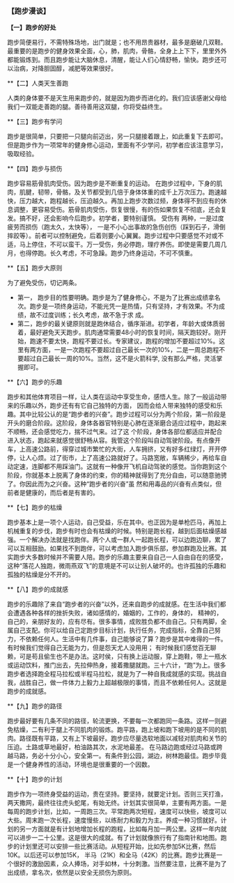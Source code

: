 ### 【跑步漫谈】

**【一】跑步的好处**

跑步简便易行，不需特殊场地，出门就是；也不用昂贵器材，最多是磨破几双鞋。最重要的是跑步的健身效果全面，心，肺，肌肉，骨骼，全身上上下下，里里外外都能锻炼到。而且跑步能让大脑休息，清醒，能让人们心情舒畅，愉快。跑步还可以治病，对降胆固醇，减肥等效果很好。

**【二】人类天生善跑

人类的身体要不是天生用来跑步的，就是因为跑步而进化的。我们应该感谢父母给我们一双能走善跑的腿。善待善用这双腿，你将受益终生。

**【三】跑步有学问

跑步是很简单，只要把一只腿向前迈出，另一只腿接着跟上，如此重复下去即可。但是跑步作为一项常年的健身修心运动，里面有不少学问，初学者应该注意学习，吸取经验。

**【四】跑步与损伤

跑步容易筋骨肌肉受伤。因为跑步是不断重复的运动。 在跑步过程中，下身的肌肉，肌腱，韧带，骨骼，及关节都受到几倍于身体体重的成千上万次压力。跑速越快，压力越大，跑程越长，压迫越久。再加上跑步次数过频，身体得不到应有的休息调整，更容易受伤。筋骨肌肉受伤，恢复很慢，有的伤如果恢复不彻底，还会复发。搞不好，还会影响今后跑步。初学者，要特别谨慎。 受伤有 两种，一是过度疲劳而损伤（跑太久，太快等）， 一是不小心出事故的急伤创伤（踩到石子，滑倒摔跤等）。前者可以控制避免，后着则要小心翼翼。跑步过程中只要感觉不对或不适，马上停住，不可以蛮干。万一受伤，务必停跑，理疗养伤。即使是需要几周几月，也得停跑。长久考虑，不可急躁。跑步乃终身运动，不可不慎重。

**【五】跑步大原则

为了避免受伤，切记两条。 

- 第一， 跑步目的性要明确。跑步是为了健身修心，不是为了比赛出成绩拿名次。跑步是一项终身运动，不能光凭一是热情，只有坚持，才有效果。不为成绩，故不过度训练；长久考虑，故不急于求 成。
- 第二，跑步的最关键原则就是跑休结合，循序渐进。初学者，年龄大或体质弱着，最好避免天天跑步。肌肉通常需要48小时的恢复时间，隔天跑较好。刚开 始，跑速不要太快，跑程不要过长。专家建议，跑程的增加不要超过10%。这里有两方面，一是一次跑程不要超过自己最长一次的10%，二是一周总跑程不要超过自己最长一周的10%。当然，这不是火箭科学, 没有那么严格，灵活掌握即可。    

**【六】跑步的乐趣

跑步和其他体育项目一样，让人类在运动中享受生命，感悟人生。除了一般运动带来的乐趣以外，跑步还有有它自己独特的方面， 因而会给人带来独特的感受和乐趣。其中比较公认的是“跑步者的兴奋”。跑步过程可以分为两个阶段，第一阶段是开头的磨合阶段。这阶段，身体各器官特别是心肺在逐渐磨合适应过程中，跑起来不顺畅，还会感觉吃力，揣不过气来。过了这 个阶段，身体各部位都适应并配合进入状态，跑起来就感觉很舒畅从容。我管这个阶段叫自动驾驶阶段。有点像开车，上高速公路前，得穿过城市繁忙的大街，人车拥挤，又有好多红绿灯，开开停停，让人心烦。过了街市，上了高速公路就好了。马路宽敞，车辆稀少，再给车自动定速，连脚都不用踩油门。这就有一种像开飞机自动驾驶的感觉。当你跑到这个阶段，你就基本上脱离了身体的约束，你的精神就得到了充分自由，可以随意驰骋了。你因此而为之兴奋。这种“跑步者的兴奋”虽 然和用毒品的兴奋有点类似，但前者是健康的，而后者是有害的。

**【七】跑步的枯燥

跑步基本上是一项个人运动，自己受益，乐在其中。也正因为是单枪匹马，再加上机械重复的步伐，跑步有时也会有枯燥的时候。特别是跑长程，越到后面枯燥感越强。一个解决办法就是找跑伴。两个人或一群人一起跑长程，可以边跑边聊，累了可以互相鼓励。如果找不到跑伴，可以考虑加入跑步俱乐部，参加群跑及比赛。其实跑步大多数时候并不需要人陪。跑步的乐趣主要来自自己一人自由自在的感受， 这种“落花人独跑，微雨燕双飞”的意境是不可以让别人破坏的。也许孤独的乐趣和孤独的枯燥是分不开的。

**【八】跑步的成就感

跑步的乐趣除了来自“跑步者的兴奋”以外，还来自跑步的成就感。在生活中我们都会遭遇各种各样的挫折失败，诸如感情的，婚姻的，工作的，身体的， 精神的，自己的，亲朋好友的，应有尽有。很多事情，成败胜负都不由自己。只有两脚，全属自己支配。你可以给自己定跑步目标计划，执行任务，完成指标，全靠自己努力，不依赖任何人。生活中有几件事，自己能够说了算？跑步是其中难得的一件。有时候我们觉得自己无能为力，但是怨天尤人没用用； 有时候我们感觉百无聊赖，可是苟且偷生也不是办法。这时侯，只有换上运动服，穿上跑鞋，带上一瓶水或运动饮料，推门出去，先拉伸热身，接着撒腿就跑。三十六计，“跑”为上。很多跑步者选择跑全程马拉松或半程马拉松，就是为了一种自我成就感的实现。挑战自我，战胜自己，做一件体力上毅力上超越极限的事情，而且不依赖任何人。这就是跑步的成就感。

**【九】跑步的路径

跑步最好要有几条不同的路径，轮流更换，不要每一次都跑同一条路。这样一则避免枯燥，二有利于腿上不同肌肉的锻炼。跑平路，跑上坡和跑下坡用的是不同的肌 肉。路径既有平路，又有上下坡最好。跑步应尽量选软地面以减轻对肌肉和关节的压迫。土路或草地最好，柏油路其次，水泥地最差。  在马路边跑或经过马路或跨越马路，务必十分小心，安全第一。有条件到公园，湖边，树林跑最佳。跑步毕竟是一个健身养性的活动，环境也是很重要的一个因数。

**【十】跑步的计划

跑步作为一项终身受益的运动，贵在坚持。要坚持，就要定计划。否则三天打渔，两天撒网，最终往往虎头蛇尾，有始无终。计划其实很简单，主要有两方面。一是每周的跑步计划，比如，一周跑三次。平常跑两次短程，速度可以快些，坡度可以大些。周末跑一次长程，速度慢些，以练耐力和毅力为主。养成一种习惯就好。计划的另一方面就是有计划地增加长程的跑程，比如每月加一两公里。这样一年内就可以进步一二十公里。这是很大的成就。有了计划就像旅行有了指南针和地图。跑步的计划里还可以安排一些比赛活动。从短程开始，比如先参加5K比赛，然后10K。以后还可以参加15K， 半马（21K）和全马（42K）的比赛。跑步比赛是一个很好的激励因素，众人捧场，对手如林，十分刺激。当然要注意，比赛不是为了出成绩，拿名次，依然是以安全无损伤为原则。
